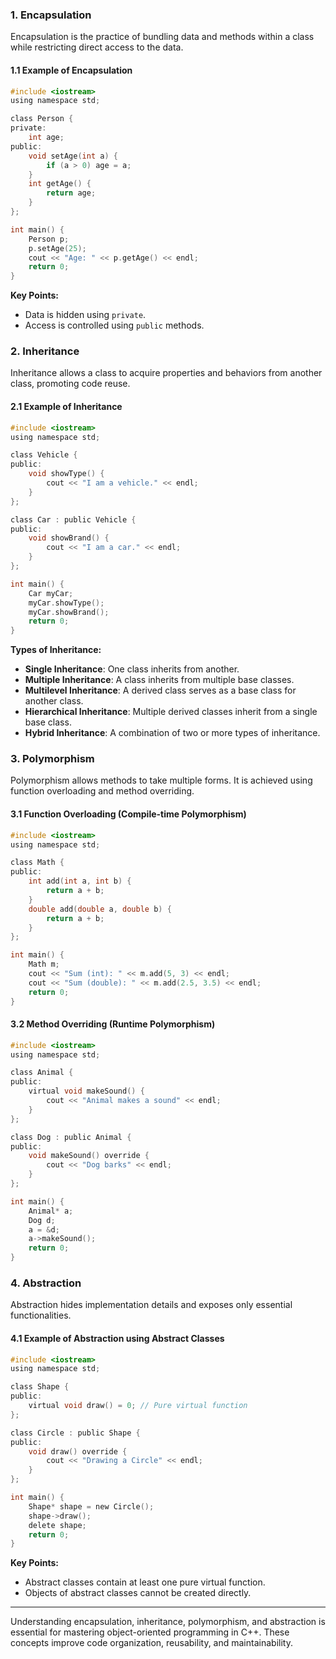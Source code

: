 ### 1. Encapsulation
Encapsulation is the practice of bundling data and methods within a class while restricting direct access to the data.

#### **1.1 Example of Encapsulation**
```c
#include <iostream>
using namespace std;

class Person {
private:
    int age;
public:
    void setAge(int a) {
        if (a > 0) age = a;
    }
    int getAge() {
        return age;
    }
};

int main() {
    Person p;
    p.setAge(25);
    cout << "Age: " << p.getAge() << endl;
    return 0;
}
```

**Key Points:**
- Data is hidden using `private`.
- Access is controlled using `public` methods.

### 2. Inheritance
Inheritance allows a class to acquire properties and behaviors from another class, promoting code reuse.

#### **2.1 Example of Inheritance**
```c
#include <iostream>
using namespace std;

class Vehicle {
public:
    void showType() {
        cout << "I am a vehicle." << endl;
    }
};

class Car : public Vehicle {
public:
    void showBrand() {
        cout << "I am a car." << endl;
    }
};

int main() {
    Car myCar;
    myCar.showType();
    myCar.showBrand();
    return 0;
}
```

**Types of Inheritance:**
- **Single Inheritance**: One class inherits from another.
- **Multiple Inheritance**: A class inherits from multiple base classes.
- **Multilevel Inheritance**: A derived class serves as a base class for another class.
- **Hierarchical Inheritance**: Multiple derived classes inherit from a single base class.
- **Hybrid Inheritance**: A combination of two or more types of inheritance.

### 3. Polymorphism
Polymorphism allows methods to take multiple forms. It is achieved using function overloading and method overriding.

#### **3.1 Function Overloading (Compile-time Polymorphism)**
```c
#include <iostream>
using namespace std;

class Math {
public:
    int add(int a, int b) {
        return a + b;
    }
    double add(double a, double b) {
        return a + b;
    }
};

int main() {
    Math m;
    cout << "Sum (int): " << m.add(5, 3) << endl;
    cout << "Sum (double): " << m.add(2.5, 3.5) << endl;
    return 0;
}
```

#### **3.2 Method Overriding (Runtime Polymorphism)**
```c
#include <iostream>
using namespace std;

class Animal {
public:
    virtual void makeSound() {
        cout << "Animal makes a sound" << endl;
    }
};

class Dog : public Animal {
public:
    void makeSound() override {
        cout << "Dog barks" << endl;
    }
};

int main() {
    Animal* a;
    Dog d;
    a = &d;
    a->makeSound();
    return 0;
}
```

### 4. Abstraction
Abstraction hides implementation details and exposes only essential functionalities.

#### **4.1 Example of Abstraction using Abstract Classes**
```c
#include <iostream>
using namespace std;

class Shape {
public:
    virtual void draw() = 0; // Pure virtual function
};

class Circle : public Shape {
public:
    void draw() override {
        cout << "Drawing a Circle" << endl;
    }
};

int main() {
    Shape* shape = new Circle();
    shape->draw();
    delete shape;
    return 0;
}
```

**Key Points:**
- Abstract classes contain at least one pure virtual function.
- Objects of abstract classes cannot be created directly.

---
Understanding encapsulation, inheritance, polymorphism, and abstraction is essential for mastering object-oriented programming in C++. These concepts improve code organization, reusability, and maintainability.

